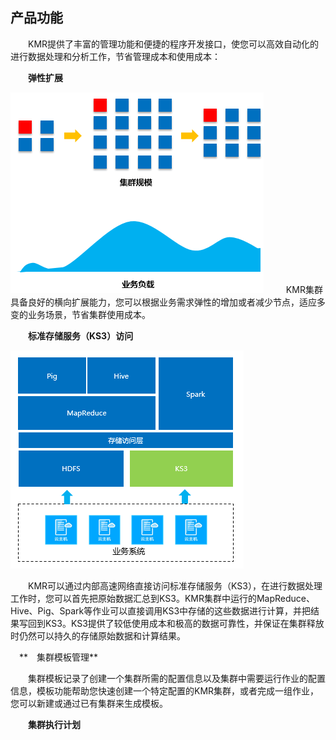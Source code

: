## 产品功能

　　KMR提供了丰富的管理功能和便捷的程序开发接口，使您可以高效自动化的进行数据处理和分析工作，节省管理成本和使用成本：
  
　　**弹性扩展**
  
  ![弹性扩展](./images/txkz.png)
　　
  KMR集群具备良好的横向扩展能力，您可以根据业务需求弹性的增加或者减少节点，适应多变的业务场景，节省集群使用成本。
  
　　**标准存储服务（KS3）访问**
  
  ![标准存储服务](./images/bjccfw.png)
  
　　KMR可以通过内部高速网络直接访问标准存储服务（KS3），在进行数据处理工作时，您可以首先把原始数据汇总到KS3。KMR集群中运行的MapReduce、Hive、Pig、Spark等作业可以直接调用KS3中存储的这些数据进行计算，并把结果写回到KS3。KS3提供了较低使用成本和极高的数据可靠性，并保证在集群释放时仍然可以持久的存储原始数据和计算结果。
  
　**　集群模板管理**
 
　　集群模板记录了创建一个集群所需的配置信息以及集群中需要运行作业的配置信息，模板功能帮助您快速创建一个特定配置的KMR集群，或者完成一组作业，您可以新建或通过已有集群来生成模板。
  
　　**集群执行计划**
  
  
  
  
  